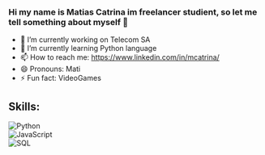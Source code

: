 ### Hi my name is Matias Catrina im freelancer studient, so let me tell something about myself 👋

- 🔭 I’m currently working on Telecom SA
- 🌱 I’m currently learning Python language
- 📫 How to reach me: https://www.linkedin.com/in/mcatrina/
- 😄 Pronouns: Mati
- ⚡ Fun fact: VideoGames

## Skills:
![Python](https://img.shields.io/badge/Python-black?style=for-the-badge&logo=android&logoColor=white&labelCololr=101010)</br>
![JavaScript](https://img.shields.io/badge/JavaScript-black?style=for-the-badge&logo=javascriptd&logoColor=white&labelCololr=101010)</br>
![SQL](https://img.shields.io/badge/Sql-black?style=for-the-badge&logo=sql&logoColor=white&labelCololr=101010)</br>
